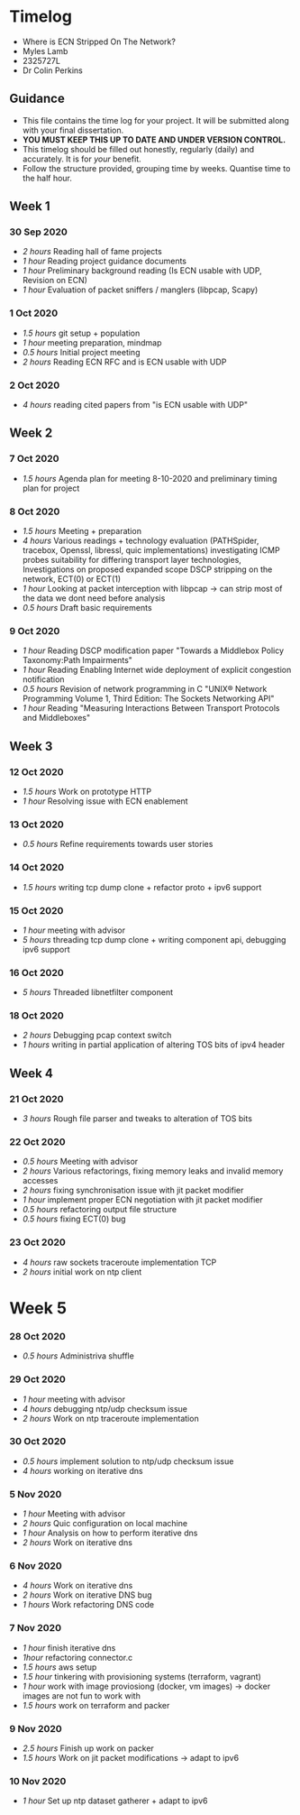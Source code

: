 # Timelog

* Where is ECN Stripped On The Network?
* Myles Lamb
* 2325727L
* Dr Colin Perkins

## Guidance

* This file contains the time log for your project. It will be submitted along with your final dissertation.
* **YOU MUST KEEP THIS UP TO DATE AND UNDER VERSION CONTROL.**
* This timelog should be filled out honestly, regularly (daily) and accurately. It is for *your* benefit.
* Follow the structure provided, grouping time by weeks.  Quantise time to the half hour.

## Week 1

### 30 Sep 2020

* *2 hours* Reading hall of fame projects
* *1 hour* Reading project guidance documents
* *1 hour* Preliminary background reading (Is ECN usable with UDP, Revision on ECN)
* *1 hour* Evaluation of packet sniffers / manglers (libpcap, Scapy)

### 1 Oct 2020

* *1.5 hours* git setup + population
* *1 hour* meeting preparation, mindmap 
* *0.5 hours* Initial project meeting
* *2 hours* Reading ECN RFC and is ECN usable with UDP

### 2 Oct 2020

* *4 hours* reading cited papers from "is ECN usable with UDP"

## Week 2

### 7 Oct 2020

* *1.5 hours* Agenda plan for meeting 8-10-2020 and preliminary timing plan for project

### 8 Oct 2020

* *1.5 hours* Meeting + preparation
* *4 hours* Various readings + technology evaluation (PATHSpider, tracebox, Openssl, libressl, quic implementations) investigating ICMP probes suitability for differing transport layer technologies, Investigations on proposed expanded scope DSCP stripping on the network, ECT(0) or ECT(1)
* *1 hour* Looking at packet interception with libpcap -> can strip most of the data we dont need before analysis
* *0.5 hours* Draft basic requirements

### 9 Oct 2020

* *1 hour* Reading DSCP modification paper "Towards a Middlebox Policy Taxonomy:Path Impairments"
* *1 hour* Reading Enabling Internet wide deployment of explicit congestion notification
* *0.5 hours* Revision of network programming in C "UNIX® Network Programming Volume 1, Third Edition: The Sockets Networking API"
* *1 hour* Reading "Measuring Interactions Between Transport Protocols and Middleboxes"

## Week 3

### 12 Oct 2020
* *1.5 hours* Work on prototype HTTP
* *1 hour* Resolving issue with ECN enablement

### 13 Oct 2020
* *0.5 hours* Refine requirements towards user stories

### 14 Oct 2020
* *1.5 hours* writing tcp dump clone + refactor proto + ipv6 support

### 15 Oct 2020
* *1 hour* meeting with advisor
* *5 hours* threading tcp dump clone + writing component api, debugging ipv6 support

### 16 Oct 2020
* *5 hours* Threaded libnetfilter component

### 18 Oct 2020
* *2 hours* Debugging pcap context switch
* *1 hours* writing in partial application of altering TOS bits of ipv4 header

## Week 4

### 21 Oct 2020
* *3 hours* Rough file parser and tweaks to alteration of TOS bits



### 22 Oct 2020

* *0.5 hours* Meeting with advisor
* *2 hours* Various refactorings, fixing memory leaks and invalid memory accesses
* *2 hours* fixing synchronisation issue with jit packet modifier
* *1 hour* implement proper ECN negotiation with jit packet modifier
* *0.5 hours* refactoring output file structure
* *0.5 hours* fixing ECT(0) bug

### 23 Oct 2020

* *4 hours* raw sockets traceroute implementation TCP
* *2 hours* initial work on ntp client

# Week 5

### 28 Oct 2020

* *0.5 hours* Administriva shuffle

### 29 Oct 2020

* *1 hour*  meeting with advisor
* *4 hours* debugging ntp/udp checksum issue
* *2 hours* Work on ntp traceroute implementation

### 30 Oct 2020

* *0.5 hours* implement solution to ntp/udp checksum issue
* *4 hours* working on iterative dns

### 5 Nov 2020

* *1 hour* Meeting with advisor
* *2 hours* Quic configuration on local machine
* *1 hour* Analysis on how to perform iterative dns
* *2 hours* Work on iterative dns

### 6 Nov 2020
* *4 hours* Work on iterative dns
* *2 hours* Work on iterative DNS bug
* *1 hours* Work refactoring DNS code

### 7 Nov 2020

* *1 hour* finish iterative dns
* *1hour* refactoring connector.c
* *1.5 hours* aws setup
* *1.5 hour* tinkering with provisioning systems (terraform, vagrant)
* *1 hour* work with image proviosiong (docker, vm images) -> docker images are not fun to work with
* *1.5 hours* work on terraform and packer

### 9 Nov 2020

* *2.5 hours* Finish up work on packer
* *1.5 hours* Work on jit packet modifications -> adapt to ipv6

### 10 Nov 2020

* *1 hour* Set up ntp dataset gatherer + adapt to ipv6

<!--- 
### 19 Oct 2019

* *4 hours* Read the project guidance notes
* *0.5 hour* Created GitLab repository and cloned the cookiecutter for the projects
* *1 hour* Modified dissertation template, compiled  

## 20 Oct 2019

* *1 hour* meeting with supervisor
* *2 hours* writing initial version of test harness

--->
